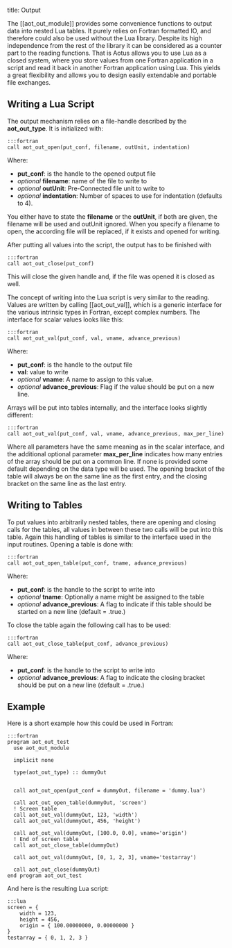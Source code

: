 title: Output

The [[aot_out_module]] provides some convenience functions to
output data into nested Lua tables.
It purely relies on Fortran formatted IO, and therefore could also be used
without the Lua library.
Despite its high independence from the rest of the library it can be considered
as a counter part to the reading functions.
That is Aotus allows you to use Lua as a closed system, where you store values
from one Fortran application in a script and read it back in another Fortran
application using Lua.
This yields a great flexibility and allows you to design easily extendable and
portable file exchanges.

Writing a Lua Script
--------------------

The output mechanism relies on a file-handle described by the **aot_out_type**.
It is initialized with:

    :::fortran
    call aot_out_open(put_conf, filename, outUnit, indentation)

Where:

 * **put_conf**: is the handle to the opened output file
 * _optional_ **filename**: name of the file to write to
 * _optional_ **outUnit**: Pre-Connected file unit to write to
 * _optional_ **indentation**: Number of spaces to use for indentation
   (defaults to 4).

You either have to state the **filename** or the **outUnit**, if both are given,
the filename will be used and outUnit ignored.
When you specify a filename to open, the according file will be replaced, if it
exists and opened for writing.

After putting all values into the script, the output has to be finished with

    :::fortran
    call aot_out_close(put_conf)

This will close the given handle and, if the file was opened it is closed as
well.

The concept of writing into the Lua script is very similar to the reading.
Values are written by calling [[aot_out_val]], which is a generic interface for
the various intrinsic types in Fortran, except complex numbers.
The interface for scalar values looks like this:

    :::fortran
    call aot_out_val(put_conf, val, vname, advance_previous)

Where:

 * **put_conf**: is the handle to the output file
 * **val**: value to write
 * _optional_ **vname**: A name to assign to this value.
 * _optional_ **advance_previous**: Flag if the value should be put on a new
   line.

Arrays will be put into tables internally, and the interface looks slightly
different:

    :::fortran
    call aot_out_val(put_conf, val, vname, advance_previous, max_per_line)

Where all parameters have the same meaning as in the scalar interface, and the
additional optional parameter **max_per_line** indicates how many entries of
the array should be put on a common line. If none is provided some default
depending on the data type will be used.
The opening bracket of the table will always be on the same line as the first
entry, and the closing bracket on the same line as the last entry.


Writing to Tables
-----------------

To put values into arbitrarily nested tables, there are opening and closing
calls for the tables, all values in between these two calls will be put into
this table.
Again this handling of tables is similar to the interface used in the input
routines.
Opening a table is done with:

    :::fortran
    call aot_out_open_table(put_conf, tname, advance_previous)

Where:

 * **put_conf**: is the handle to the script to write into
 * _optional_ **tname**: Optionally a name might be assigned to the table
 * _optional_ **advance_previous**: A flag to indicate if this table should be
   started on a new line (default = .true.)

To close the table again the following call has to be used:

    :::fortran
    call aot_out_close_table(put_conf, advance_previous)

Where:

 * **put_conf**: is the handle to the script to write into
 * _optional_ **advance_previous**: A flag to indicate the closing bracket
   should be put on a new line (default = .true.)

Example
-------

Here is a short example how this could be used in Fortran:

    :::fortran
    program aot_out_test
      use aot_out_module
    
      implicit none
    
      type(aot_out_type) :: dummyOut
    
    
      call aot_out_open(put_conf = dummyOut, filename = 'dummy.lua')
    
      call aot_out_open_table(dummyOut, 'screen')
      ! Screen table
      call aot_out_val(dummyOut, 123, 'width')
      call aot_out_val(dummyOut, 456, 'height')
    
      call aot_out_val(dummyOut, [100.0, 0.0], vname='origin')
      ! End of screen table
      call aot_out_close_table(dummyOut)
    
      call aot_out_val(dummyOut, [0, 1, 2, 3], vname='testarray')
    
      call aot_out_close(dummyOut)
    end program aot_out_test

And here is the resulting Lua script:

    :::lua
    screen = {
        width = 123,
        height = 456,
        origin = { 100.00000000, 0.00000000 } 
    }
    testarray = { 0, 1, 2, 3 }
